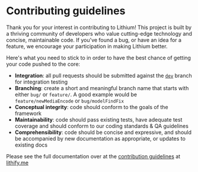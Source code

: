 # Contributing guidelines

Thank you for your interest in contributing to Lithium! This project is built by a thriving community of developers who value cutting-edge technology and concise, maintainable code. If you've found a bug, or have an idea for a feature, we encourage your participation in making Lithium better.

Here's what you need to stick to in order to have the best chance of getting your code pushed to the core:

 * **Integration**: all pull requests should be submitted against the [`dev`](https://github.com/UnionOfRAD/lithium/tree/dev) branch for integration testing
 * **Branching**: create a short and meaningful branch name that starts with either `bug/` or `feature/`. A good example would be `feature/newMediaEncode` or `bug/modelFindFix`
 * **Conceptual integrity**: code should conform to the goals of the framework
 * **Maintainability**: code should pass existing tests, have adequate test coverage and should conform to our coding standards & QA guidelines
 * **Comprehensibility**: code should be concise and expressive, and should be accompanied by new documentation as appropriate, or updates to existing docs

Please see the full documentation over at the [contribution guidelines](http://lithify.me/docs/manual/appendices/contributing.wiki) at [lithify.me](http://lithify.me/)